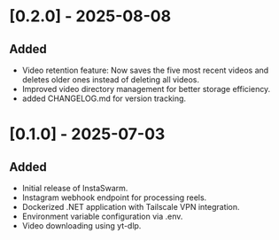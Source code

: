 # [0.2.0] - 2025-08-08
## Added
- Video retention feature: Now saves the five most recent videos and deletes older ones instead of deleting all videos.
- Improved video directory management for better storage efficiency.
- added CHANGELOG.md for version tracking.

# [0.1.0] - 2025-07-03
## Added
- Initial release of InstaSwarm.
- Instagram webhook endpoint for processing reels.
- Dockerized .NET application with Tailscale VPN integration.
- Environment variable configuration via .env.
- Video downloading using yt-dlp.